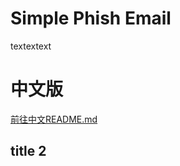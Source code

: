# Simple Phish Email
textextext
# 中文版
[前往中文README.md](https://github.com/DLTE1208/Simple-Phish-Email/blob/master/README.md)
## title 2
